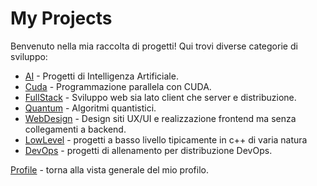 # My Projects

Benvenuto nella mia raccolta di progetti! Qui trovi diverse categorie di sviluppo:

- [AI](https://github.com/Baddy2002/AI) - Progetti di Intelligenza Artificiale.
- [Cuda](https://github.com/Baddy2002/Cuda) - Programmazione parallela con CUDA.
- [FullStack](https://github.com/Baddy2002/FullStack) - Sviluppo web sia lato client che server e distribuzione.
- [Quantum](https://github.com/Baddy2002/Quantum) - Algoritmi quantistici.
- [WebDesign](https://github.com/Baddy2002/WebDesign) - Design siti UX/UI e realizzazione frontend ma senza collegamenti a backend.
- [LowLevel](https://github.com/Baddy2002/LowLevel) - progetti a basso livello tipicamente in c++ di varia natura
- [DevOps](https://github.com/Baddy2002/DevOps) - progetti di allenamento per distribuzione DevOps.

[Profile](https://Baddy2002.github.io/profile-view) - torna alla vista generale del mio profilo.
